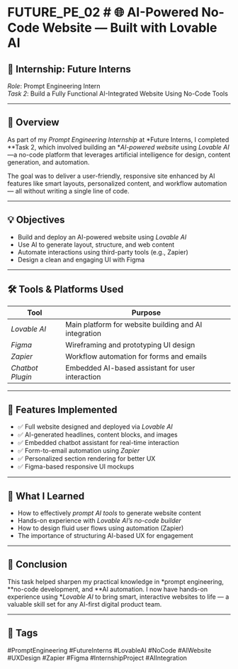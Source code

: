 # FUTURE_PE_02 # 🌐 AI-Powered No-Code Website — Built with Lovable AI

## 📍 Internship: Future Interns  
*Role*: Prompt Engineering Intern  
*Task 2*: Build a Fully Functional AI-Integrated Website Using No-Code Tools  

---

## 🧠 Overview

As part of my *Prompt Engineering Internship* at *Future Interns, I completed **Task 2, which involved building an **AI-powered website* using *Lovable AI*—a no-code platform that leverages artificial intelligence for design, content generation, and automation.

The goal was to deliver a user-friendly, responsive site enhanced by AI features like smart layouts, personalized content, and workflow automation — all without writing a single line of code.

---

## 💡 Objectives

- Build and deploy an AI-powered website using *Lovable AI*  
- Use AI to generate layout, structure, and web content  
- Automate interactions using third-party tools (e.g., Zapier)  
- Design a clean and engaging UI with Figma  

---

## 🛠️ Tools & Platforms Used

| Tool            | Purpose                                         |
|------------------|-------------------------------------------------|
| *Lovable AI*    | Main platform for website building and AI integration |
| *Figma*         | Wireframing and prototyping UI design          |
| *Zapier*        | Workflow automation for forms and emails       |
| *Chatbot Plugin*| Embedded AI-based assistant for user interaction |

---

## 🎯 Features Implemented

- ✅ Full website designed and deployed via *Lovable AI*
- ✅ AI-generated headlines, content blocks, and images
- ✅ Embedded chatbot assistant for real-time interaction
- ✅ Form-to-email automation using *Zapier*
- ✅ Personalized section rendering for better UX
- ✅ Figma-based responsive UI mockups

---

## 📄 What I Learned

- How to effectively *prompt AI tools* to generate website content  
- Hands-on experience with *Lovable AI’s no-code builder*  
- How to design fluid user flows using automation (Zapier)  
- The importance of structuring AI-based UX for engagement

---

## 🏁 Conclusion

This task helped sharpen my practical knowledge in *prompt engineering, **no-code development, and **AI automation. I now have hands-on experience using **Lovable AI* to bring smart, interactive websites to life — a valuable skill set for any AI-first digital product team.

---

## 🔖 Tags

#PromptEngineering #FutureInterns #LovableAI #NoCode #AIWebsite #UXDesign #Zapier #Figma #InternshipProject #AIIntegration
